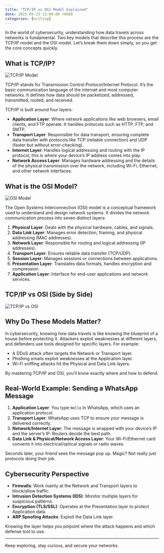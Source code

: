 ```yaml
---
title: "TCP/IP vs OSI Model Explained"
date: 2025-09-23 22:00:00 +0600
categories: [writing]
---
```


In the world of cybersecurity, understanding how data travels across networks is fundamental. Two key models that describe this process are the TCP/IP model and the OSI model. Let’s break them down simply, so you get the core concepts quickly.

## What is TCP/IP?

![TCP/IP Model](https://miro.medium.com/v2/resize:fit:1400/format:webp/1*5KDIaKqP2vbbT9RhR3dObQ.png)

TCP/IP stands for Transmission Control Protocol/Internet Protocol. It’s the basic communication language of the internet and most computer networks. It defines how data should be packetized, addressed, transmitted, routed, and received.

TCP/IP is built around four layers:

- **Application Layer**: Where network applications like web browsers, email clients, and FTP operate. It handles protocols such as HTTP, FTP, and SMTP.
- **Transport Layer**: Responsible for data transport, ensuring complete data transfer with protocols like TCP (reliable connection) and UDP (faster but without error-checking).
- **Internet Layer**: Handles logical addressing and routing with the IP protocol; this is where your device’s IP address comes into play.
- **Network Access Layer**: Manages hardware addressing and the details of the physical transmission over the network, including Wi-Fi, Ethernet, and other network interfaces.

## What is the OSI Model?

![OSI Model](https://miro.medium.com/v2/resize:fit:1400/format:webp/1*QgyDWZRA-eY7bo04M6E_hw.png)

The Open Systems Interconnection (OSI) model is a conceptual framework used to understand and design network systems. It divides the network communication process into seven distinct layers:

1. **Physical Layer**: Deals with the physical hardware, cables, and signals.
2. **Data Link Layer**: Manages error detection, framing, and physical addressing (MAC addresses).
3. **Network Layer**: Responsible for routing and logical addressing (IP addresses).
4. **Transport Layer**: Ensures reliable data transfer (TCP/UDP).
5. **Session Layer**: Manages sessions or connections between applications.
6. **Presentation Layer**: Translates data formats, handles encryption and compression.
7. **Application Layer**: Interface for end-user applications and network services.

## TCP/IP vs OSI (Side by Side)

![TCP/IP vs OSI](https://miro.medium.com/v2/resize:fit:1400/format:webp/1*d37xRPUkVEYXyr2XkWRIeQ.png)

## Why Do These Models Matter?

In cybersecurity, knowing how data travels is like knowing the blueprint of a house before protecting it. Attackers exploit weaknesses at different layers, and defenders use tools designed for specific layers. For example:

- A DDoS attack often targets the Network or Transport layer.
- Phishing emails exploit weaknesses at the Application layer.
- Wi-Fi sniffing attacks hit the Physical and Data Link layers.

By mastering TCP/IP and OSI, you’ll know exactly where and how to defend.

## Real-World Example: Sending a WhatsApp Message

1. **Application Layer**: You type ``Hello`` in WhatsApp, which uses an application protocol.
2. **Transport Layer**: WhatsApp uses TCP to ensure your message is delivered correctly.
3. **Network/Internet Layer**: The message is wrapped with your device’s IP and the server’s IP. Routers decide the best path.
4. **Data Link & Physical/Network Access Layer**: Your Wi-Fi/Ethernet card converts it into electrical/optical signals or radio waves.

Seconds later, your friend sees the message pop up. Magic? Not really   just protocols doing their job.

## Cybersecurity Perspective

- **Firewalls**: Work mainly at the Network and Transport layers to block/allow traffic.
- **Intrusion Detection Systems (IDS)**: Monitor multiple layers for suspicious patterns.
- **Encryption (TLS/SSL)**: Operates at the Presentation layer to protect Application data.
- **ARP Spoofing Attacks**: Exploit the Data Link layer.

Knowing the layer helps you pinpoint where the attack happens and which defense tool to use.

---

Keep exploring, stay curious, and secure your networks.
